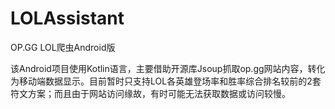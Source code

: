 # LOLAssistant
OP.GG LOL爬虫Android版

该Android项目使用Kotlin语言，主要借助开源库Jsoup抓取op.gg网站内容，转化为移动端数据显示。目前暂时只支持LOL各英雄登场率和胜率综合排名较前的2套符文方案；而且由于网站访问缘故，有时可能无法获取数据或访问较慢。
